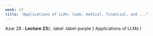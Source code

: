 ```yaml
---
week: 13
title: "Applications of LLMs: Code, medical, financial, and ..."
---
```


Azar 28
: **Lecture 23**{: .label .label-purple } Applications of LLMs I
